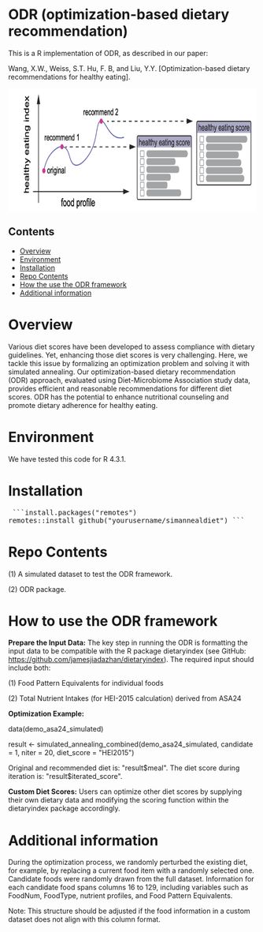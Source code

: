 # ODR (optimization-based dietary recommendation)
This is a R implementation of ODR, as described in our paper:

Wang, X.W., Weiss, S.T. Hu, F. B, and Liu, Y.Y. [Optimization-based dietary recommendations for healthy eating]. 

<p align="center">
  <img src="fig.png" alt="demo" width="700" height="250" style="display: block; margin: 0 auto;">
</p>

## Contents
- [Overview](#overview)
- [Environment](#environment)
- [Installation](#installation)
- [Repo Contents](#repo-contents)
- [How the use the ODR framework](#How-the-use-the-ODR-framework)
- [Additional information](#addition)
  
# Overview
Various diet scores have been developed to assess compliance with dietary guidelines. Yet, enhancing those diet scores is very challenging. Here, we tackle this issue by formalizing an optimization problem and solving it with simulated annealing. Our optimization-based dietary recommendation (ODR) approach, evaluated using Diet-Microbiome Association study data, provides efficient and reasonable recommendations for different diet scores. ODR has the potential to enhance nutritional counseling and promote dietary adherence for healthy eating.

# Environment
We have tested this code for R 4.3.1.

# Installation
<pre> ```install.packages("remotes")
remotes::install_github("yourusername/simannealdiet") ``` </pre>

# Repo Contents
(1) A simulated dataset to test the ODR framework.

(2) ODR package.

# How to use the ODR framework
**Prepare the Input Data:** The key step in running the ODR is formatting the input data to be compatible with the R package dietaryindex (see GitHub: https://github.com/jamesjiadazhan/dietaryindex). The required input should include both:

(1) Food Pattern Equivalents for individual foods

(2) Total Nutrient Intakes (for HEI-2015 calculation) derived from ASA24

**Optimization Example:** <br>

data(demo_asa24_simulated) <br>

result <- simulated_annealing_combined(demo_asa24_simulated, candidate = 1, niter = 20, diet_score = "HEI2015") <br>

Original and recommended diet is: "result$meal". The diet score during iteration is: "result$iterated_score".

**Custom Diet Scores:** Users can optimize other diet scores by supplying their own dietary data and modifying the scoring function within the dietaryindex package accordingly.

# Additional information
During the optimization process, we randomly perturbed the existing diet, for example, by replacing a current food item with a randomly selected one. Candidate foods were randomly drawn from the full dataset. Information for each candidate food spans columns 16 to 129, including variables such as FoodNum, FoodType, nutrient profiles, and Food Pattern Equivalents.

Note: This structure should be adjusted if the food information in a custom dataset does not align with this column format.
